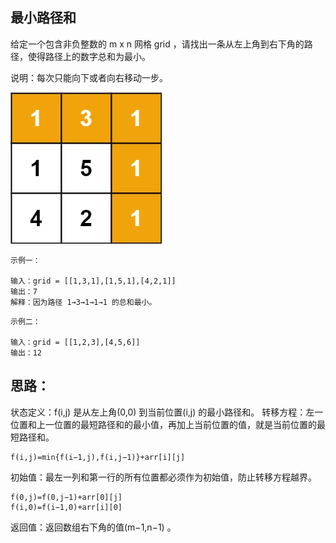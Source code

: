 ## 最小路径和

给定一个包含非负整数的 m x n 网格 grid ，请找出一条从左上角到右下角的路径，使得路径上的数字总和为最小。

说明：每次只能向下或者向右移动一步。

![img.png](img.png)

 ```
 示例一：
 
输入：grid = [[1,3,1],[1,5,1],[4,2,1]]
输出：7
解释：因为路径 1→3→1→1→1 的总和最小。
 ```

```
示例二：

输入：grid = [[1,2,3],[4,5,6]]
输出：12
```

## 思路：

状态定义：f(i,j) 是从左上角(0,0) 到当前位置(i,j) 的最小路径和。
转移方程：左一位置和上一位置的最短路径和的最小值，再加上当前位置的值，就是当前位置的最短路径和。

```
f(i,j)=min{f(i−1,j),f(i,j−1)}+arr[i][j]
```

初始值：最左一列和第一行的所有位置都必须作为初始值，防止转移方程越界。

```
f(0,j)=f(0,j−1)+arr[0][j]
f(i,0)=f(i−1,0)+arr[i][0]
```

返回值：返回数组右下角的值(m−1,n−1) 。